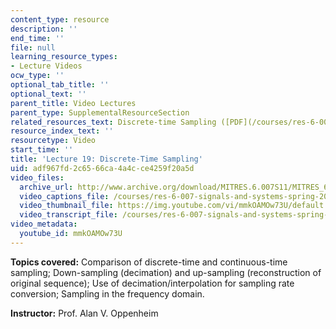 ```yaml
---
content_type: resource
description: ''
end_time: ''
file: null
learning_resource_types:
- Lecture Videos
ocw_type: ''
optional_tab_title: ''
optional_text: ''
parent_title: Video Lectures
parent_type: SupplementalResourceSection
related_resources_text: Discrete-time Sampling ([PDF](/courses/res-6-007-signals-and-systems-spring-2011/resources/mitres_6_007s11_lec19))
resource_index_text: ''
resourcetype: Video
start_time: ''
title: 'Lecture 19: Discrete-Time Sampling'
uid: adf967fd-2c65-66ca-4a4c-ce4259f20a5d
video_files:
  archive_url: http://www.archive.org/download/MITRES.6.007S11/MITRES_6-007S11lec19_300k.mp4
  video_captions_file: /courses/res-6-007-signals-and-systems-spring-2011/f04e67c702fc5e56bad5012b65d0422e_mmkOAMOw73U.vtt
  video_thumbnail_file: https://img.youtube.com/vi/mmkOAMOw73U/default.jpg
  video_transcript_file: /courses/res-6-007-signals-and-systems-spring-2011/bf0dfcb1a3f63a4fa5c900dd1278a221_mmkOAMOw73U.pdf
video_metadata:
  youtube_id: mmkOAMOw73U
---
```


**Topics covered:** Comparison of discrete-time and continuous-time sampling; Down-sampling (decimation) and up-sampling (reconstruction of original sequence); Use of decimation/interpolation for sampling rate conversion; Sampling in the frequency domain.

**Instructor:** Prof. Alan V. Oppenheim




